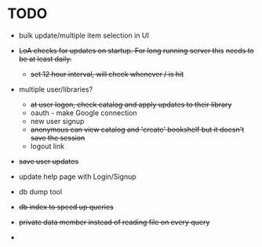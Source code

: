 # TODO

- bulk update/multiple item selection in UI

- ~~LoA checks for updates on startup. For long running server this~~
    ~~needs to be at least daily.~~
    - ~~set 12 hour interval, will check whenever / is hit~~

- multiple user/libraries?
  - ~~at user logon, check catalog and apply updates to their library~~
  - oauth - make Google connection
  - new user signup
  - ~~anonymous can view catalog and 'create' bookshelf but it doesn't
  save the session~~
  - logout link

- ~~save user updates~~
- update help page with Login/Signup 

- db dump tool
- ~~db index to speed up queries~~
- ~~private data member instead of reading file on every query~~
- 